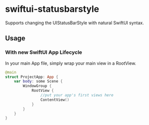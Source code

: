 # swiftui-statusbarstyle
Supports changing the UIStatusBarStyle with natural SwiftUI syntax. 

## Usage
### With new SwiftUI App Lifecycle</h2>
In your main App file, simply wrap your main view in a RootView.

```swift
@main
struct ProjectApp: App {     
    var body: some Scene {
        WindowGroup {
            RootView {
                //put your app's first views here
                ContentView()
            }
        }
    }
}
```
